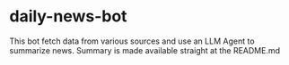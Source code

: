 # daily-news-bot
This bot fetch data from various sources and use an LLM Agent to summarize news. Summary is made available straight at the README.md
